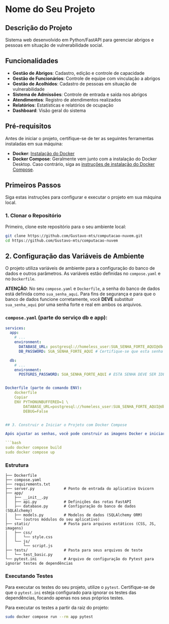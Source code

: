 # Nome do Seu Projeto

## Descrição do Projeto
Sistema web desenvolvido em Python/FastAPI para gerenciar abrigos e pessoas em situação de vulnerabilidade social.

## Funcionalidades

- **Gestão de Abrigos**: Cadastro, edição e controle de capacidade
- **Gestão de Funcionários**: Controle de equipe com vinculação a abrigos
- **Gestão de Acolhidos**: Cadastro de pessoas em situação de vulnerabilidade
- **Sistema de Admissões**: Controle de entrada e saída nos abrigos
- **Atendimentos**: Registro de atendimentos realizados
- **Relatórios**: Estatísticas e relatórios de ocupação
- **Dashboard**: Visão geral do sistema

## Pré-requisitos
Antes de iniciar o projeto, certifique-se de ter as seguintes ferramentas instaladas em sua máquina:

- **Docker**: [Instalação do Docker](https://docs.docker.com/get-docker/)
- **Docker Compose**: Geralmente vem junto com a instalação do Docker Desktop. Caso contrário, siga as [instruções de instalação do Docker Compose](https://docs.docker.com/compose/install/).

## Primeiros Passos
Siga estas instruções para configurar e executar o projeto em sua máquina local.

### 1. Clonar o Repositório
Primeiro, clone este repositório para o seu ambiente local:

```bash
git clone https://github.com/Gustavo-mts/computacao-nuvem.git
cd https://github.com/Gustavo-mts/computacao-nuvem
```

## 2. Configuração das Variáveis de Ambiente

O projeto utiliza variáveis de ambiente para a configuração do banco de dados e outros parâmetros. As variáveis estão definidas no `compose.yaml` e no `Dockerfile`.

**ATENÇÃO**: No seu `compose.yaml` e `Dockerfile`, a senha do banco de dados está definida como `sua_senha_aqui`. Para fins de segurança e para que o banco de dados funcione corretamente, você **DEVE** substituir `sua_senha_aqui` por uma senha forte e real em ambos os arquivos.

### `compose.yaml` (parte do serviço db e app):

```yaml
services:
  app:
    # ...
    environment:
      DATABASE_URL: postgresql://homeless_user:SUA_SENHA_FORTE_AQUI@db:5432/homeless_db
      DB_PASSWORD: SUA_SENHA_FORTE_AQUI # Certifique-se que esta senha é a mesma da DATABASE_URL

  db:
    # ...
    environment:
      POSTGRES_PASSWORD: SUA_SENHA_FORTE_AQUI # ESTA SENHA DEVE SER IDÊNTICA às acima!


Dockerfile (parte do comando ENV):
    dockerfile
    Copiar
    ENV PYTHONUNBUFFERED=1 \
        DATABASE_URL=postgresql://homeless_user:SUA_SENHA_FORTE_AQUI@db:5432/homeless_db \
        DEBUG=False


## 3. Construir e Iniciar o Projeto com Docker Compose

Após ajustar as senhas, você pode construir as imagens Docker e iniciar os serviços usando o Docker Compose:

```bash
sudo docker compose build
sudo docker compose up
```

### Estrutura
```
├── Dockerfile
├── compose.yaml
├── requirements.txt
├── server.py             # Ponto de entrada do aplicativo Uvicorn
├── app/
│   ├── __init__.py
│   ├── api.py            # Definições das rotas FastAPI
│   ├── database.py       # Configuração do banco de dados (SQLAlchemy)
│   ├── models.py         # Modelos de dados (SQLAlchemy ORM)
│   └── (outros módulos do seu aplicativo)
├── static/               # Pasta para arquivos estáticos (CSS, JS, imagens)
│   ├── css/
│   │   └── style.css
│   └── js/
│       └── script.js
├── tests/                # Pasta para seus arquivos de teste
│   └── test_basic.py
└── pytest.ini            # Arquivo de configuração do Pytest para ignorar testes de dependências
```

### Executando Testes

Para executar os testes do seu projeto, utilize o `pytest`. Certifique-se de que o `pytest.ini` esteja configurado para ignorar os testes das dependências, focando apenas nos seus próprios testes.

Para executar os testes a partir da raiz do projeto:

```bash
sudo docker compose run --rm app pytest
